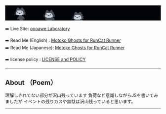 
![electrocat](/docs/assets/soPretty.png)
  
➡️ Live Site: [oooawe Laboratory](https://oooawe.github.io/)  

➡️ Read Me (English) : [Motoko Ghosts for RunCat Runner](docs/assets/stash/read-me-eng.txt)  
➡️ Read Me (Japanese): [Motoko Ghosts for RunCat Runner](docs/assets/stash/read-me-jpn.txt)

➡️ license policy : [LICENSE and POLICY ](docs/assets/stash/license.txt)


---  
  
  
## About （Poem）


理解しきれてない部分が沢山残っています
負荷など意識しながらJSを書いてみましたが
イベントの残りカスや無駄は沢山残っていると思います。

  ---

   
